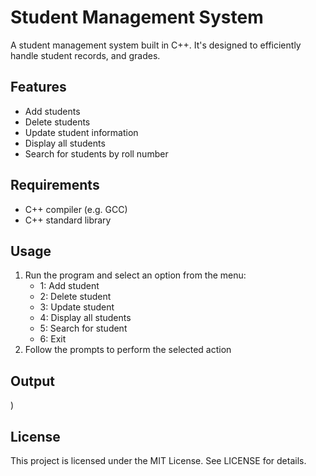 # Student Management System

A student management system built in C++. It's designed to efficiently handle student records, and grades.

## Features

* Add students
* Delete students
* Update student information
* Display all students
* Search for students by roll number

## Requirements

* C++ compiler (e.g. GCC)
* C++ standard library

## Usage

1. Run the program and select an option from the menu:
	* 1: Add student
	* 2: Delete student
	* 3: Update student
	* 4: Display all students
	* 5: Search for student
	* 6: Exit
2. Follow the prompts to perform the selected action

## Output

   )

## License

This project is licensed under the MIT License. See LICENSE for details.

